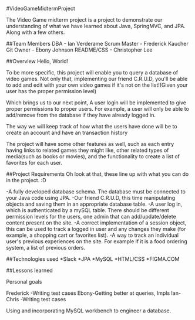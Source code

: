 #VideoGameMidtermProject

The Video Game midterm project is a project to demonstrate our understanding of what we have learned about Java, SpringMVC, and JPA. Along with a few others.

##Team Members
DBA - Ian Verderame
Scrum Master - Frederick Kaucher
Git Owner - Ebony Johnson
README/CSS - Christopher Lee

##Overview
Hello, World!

To be more specific, this project will enable you to query a database of video games.
Not only that, implementing our friend C.R.U.D, you'll be able to add and edit with your own video games if it's not on the list!(Given your user has the proper permission level)

Which brings us to our next point, A user login will be implemented to give proper permissions to proper users.
For example, a user will only be able to add/remove from the database if they have already logged in.

The way we will keep track of how what the users have done will be to create an account and have an transaction history

The project will have some other features as well, such as each entry having links to related games they might like, other related types of media(such as books or movies), and the functionality to create a list of favorites for each user.

##Project Requirements
Oh look at that, these line up with what you can do in the project. :D

-A fully developed database schema. The database must be connected to your Java code using JPA.
-Our friend C.R.U.D, this time manipulating objects and saving them in an appropriate database table.
-A user log in, which is authenticated by a mySQL table. There should be different permission levels for the users, one admin that can add/update/delete content present on the site.
-A correct implementation of a session object, this can be used to track a logged in user and any changes they make (for example, a shopping cart or favorites list).
-A way to track an individual user's previous experiences on the site. For example if it is a food ordering system, a list of previous orders.


##Technologies used
*Slack
*JPA
*MySQL
*HTML/CSS
*FIGMA.COM


##Lessons learned

Personal goals

Frederick -Writing test cases
Ebony-Getting better at queries, Impls
Ian-
Chris -Writing test cases

Using and incorporating MySQL workbench to engineer a database.
